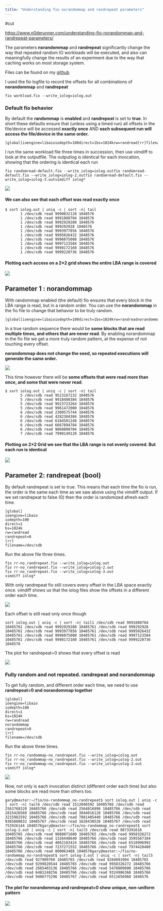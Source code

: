 ```yaml
---
title: "Understanding fio norandommap and randrepeat parameters"
---
```


#cut

https://www.n0derunner.com/understanding-fio-norandommap-and-randrepeat-parameters/

The parameters **norandommap** and **randrepeat** significantly change the way that repeated random IO workloads will be executed, and also can meaningfully change the results of an experiment due to the way that caching works on most storage system.

Files can be found on my [github](https://github.com/garyjlittle/fio-random-eaxperiments)

I used the fio logfile to record the offsets for all combinations of **norandommap** and **randrepeat**

```
fio workload.fio --write_iolog=iolog.out
```

### Default fio behavior

By default the **randommap** is **enabled** and **randrepeat** is set to **true**. In short these defaults ensure that (unless using a timed run) all offsets in the file/device will be accessed **exactly once** AND **each subsequent run will access the file/device in the same order.**

```
[global]ioengine=libaioiodepth=100direct=1bs=1024krw=randread[rr]filename=/dev/sdb
```

I run the same workload file three times in succession, then use vimdiff to look at the outputfile. The outputlog is identical for each invocation, showing that the ordering is identical each run

```
fio randomread-default.fio --write_iolog=iolog.outfio randomread-default.fio --write_iolog=iolog-2.outfio randomread-default.fio --write_iolog=iolog-3.outvimdiff iolog*
```

![](media/fio-default-randomread-vimdiff.png)

#### We can also see that each offset was read exactly once

```
$ sort iolog.out | uniq -c | sort -n| tail
       1 /dev/sdb read 9990832128 1048576
       1 /dev/sdb read 9991880704 1048576
       1 /dev/sdb read 9992929280 1048576
       1 /dev/sdb read 999292928 1048576
       1 /dev/sdb read 9993977856 1048576
       1 /dev/sdb read 9995026432 1048576
       1 /dev/sdb read 9996075008 1048576
       1 /dev/sdb read 9997123584 1048576
       1 /dev/sdb read 9998172160 1048576
       1 /dev/sdb read 9999220736 1048576

```

#### Plotting each access on a 2×2 grid shows the entire LBA range is covered

![](media/xy.png)

## Parameter 1 : norandommap

With randommap enabled (the default) fio ensures that every block in the LBA range is read, but in a random order. You can use the **norandommap** in the fio file to change that behavior to be truly random.

```
[global]ioengine=libaioiodepth=100direct=1bs=1024krw=randreadnorandommap[rr]filename=/dev/sdb
```

In a true random sequence there would be **some blocks that are read multiple times, and others that are never read**. By enabling norandommap in the fio file we get a more truly random pattern, at the expense of not touching every offset.

**norandommap does not change the seed, so repeated executions will generate the same order.**

![](media/fio-norandommap-randomread-vimdiff.png)

This time however there will be **some offsets that were read more than once, and some that were never read**.

```
$ sort iolog.out | uniq -c | sort -n| tail
       5 /dev/sdb read 9523167232 1048576
       5 /dev/sdb read 9918480384 1048576
       5 /dev/sdb read 9923723264 1048576
       5 /dev/sdb read 9961472000 1048576
       6 /dev/sdb read 2300575744 1048576
       6 /dev/sdb read 4282384384 1048576
       6 /dev/sdb read 6184501248 1048576
       6 /dev/sdb read 6667894784 1048576
       6 /dev/sdb read 9860808704 1048576
       7 /dev/sdb read 7990149120 1048576
```

#### Plotting on 2×2 Grid we see that the LBA range is not evenly covered. But each run is identical

![](media/gnuplotx3-norandommap.png)

## Parameter 2: randrepeat (bool)

By default randrepeat is set to true. This means that each time the fio is run, the order is the same each time as we saw above using the vimdiff output. If we set randrepeat to false (0) then the order is randomized afresh each time.

```
[global]
ioengine=libaio
iodepth=100
direct=1
bs=1024k
rw=randread
randrepeat=0
[rr]
filename=/dev/sdb
```

Run the above file three times.

```
fio rr-no_randrepeat.fio --write_iolog=iolog.out
fio rr-no_randrepeat.fio --write_iolog=iolog-2.out
fio rr-no_randrepeat.fio --write_iolog=iolog-3.out
vimdiff iolog*
```

With only randrepeat fio still covers every offset in the LBA space exactly once. vimdiff shows us that the iolog files show the offsets in a different order each time.

![](media/fio-norandrepeat-randomread-vimdiff.png)

Each offset is still read only once though

```
sort iolog.out | uniq -c | sort -n| tail1 /dev/sdb read 9991880704 10485761 /dev/sdb read 9992929280 10485761 /dev/sdb read 999292928 10485761 /dev/sdb read 9993977856 10485761 /dev/sdb read 9995026432 10485761 /dev/sdb read 9996075008 10485761 /dev/sdb read 9997123584 10485761 /dev/sdb read 9998172160 10485761 /dev/sdb read 9999220736 1048576
```

The plot for randrepeat=0 shows that every offset is read

![](media/gnuplotx3-randrepeat-0.png)

### Fully random and not repeated. randrepeat and norandommap

To get fully random, and different order each time, we need to use **randrepeat=0 and norandommap together**

```
[global]
ioengine=libaio
iodepth=100
direct=1
bs=1024k
rw=randread
norandommap
randrepeat=0
[rr]
filename=/dev/sdb
```

Run the above three times.

```
fio rr-no_randommap-no_randrepeat.fio --write_iolog=iolog.out
fio rr-no_randommap-no_randrepeat.fio --write_iolog=iolog-2.out
fio rr-no_randommap-no_randrepeat.fio --write_iolog=iolog-3.out
vimdiff iolog*
```

![](media/fio-norandrepeat-norandommap-randomread-vimdiff.png)

Now, not only is each invocation distinct (different order each time) but also some blocks are read more than others too.

```
gary@master:~/fio/no-randommap_no-randrepeat$ sort iolog.out | uniq -c | sort -n| tail6 /dev/sdb read 1512046592 10485766 /dev/sdb read 2563768320 10485766 /dev/sdb read 2564816896 10485766 /dev/sdb read 2815426560 10485766 /dev/sdb read 3044016128 10485766 /dev/sdb read 3215982592 10485766 /dev/sdb read 7801405440 10485766 /dev/sdb read 9365880832 10485767 /dev/sdb read 1628438528 10485767 /dev/sdb read 753926144 1048576gary@master:~/fio/no-randommap_no-randrepeat$ sort iolog-2.out | uniq -c | sort -n| tail5 /dev/sdb read 9873391616 10485765 /dev/sdb read 9888071680 10485765 /dev/sdb read 9958326272 10485766 /dev/sdb read 1326448640 10485766 /dev/sdb read 3595567104 10485766 /dev/sdb read 4062183424 10485766 /dev/sdb read 6518996992 10485766 /dev/sdb read 7237271552 10485766 /dev/sdb read 7974420480 10485766 /dev/sdb read 800063488 1048576gary@master:~/fio/no-randommap_no-randrepeat$ sort iolog-3.out | uniq -c | sort -n| tail5 /dev/sdb read 927989760 10485765 /dev/sdb read 9284091904 10485765 /dev/sdb read 9299820544 10485765 /dev/sdb read 9958326272 10485766 /dev/sdb read 2685403136 10485766 /dev/sdb read 5478809600 10485766 /dev/sdb read 6481248256 10485766 /dev/sdb read 9324986368 10485766 /dev/sdb read 9406775296 10485767 /dev/sdb read 6511656960 1048576
```

#### The plot for norandommap and randrepeat=0 show unique, non-uniform pattern

![](media/gnuplotx3-norandommap-randrepeat-0.png)
